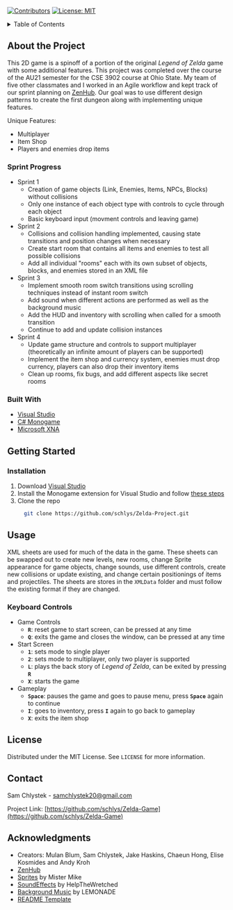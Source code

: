 [![Contributors][contributors-shield]][contributors-url]
[![License: MIT](https://img.shields.io/badge/License-MIT-yellow.svg?style=for-the-badge)](https://opensource.org/licenses/MIT)


<!-- TABLE OF CONTENTS -->
<details>
  <summary>Table of Contents</summary>
  <ol>
    <li>
      <a href="#about-the-project">About The Project</a>
      <ul>
        <li><a href="#sprint-progress">Sprint Progress</a></li>
        <li><a href="#built-with">Built With</a></li>
      </ul>
    </li>
    <li>
      <a href="#getting-started">Getting Started</a>
      <ul>
        <li><a href="#installation">Installation</a></li>
      </ul>
    </li>
    <li>
      <a href="#usage">Usage</a>
      <ul>
        <li><a href="keyboard-controls">Keyboard Controls</a></li>
      </ul>
    </li>
    <li><a href="#license">License</a></li>
    <li><a href="#contact">Contact</a></li>
    <li><a href="#acknowledgments">Acknowledgments</a></li>
  </ol>
</details>

## About the Project
This 2D game is a spinoff of a portion of the original *Legend of Zelda* game with some additional features.
This project was completed over the course of the AU21 semester for the CSE 3902 course at Ohio State.
My team of five other classmates and I worked in an Agile workflow and kept track of our sprint planning on
[ZenHub](https://www.zenhub.com/). Our goal was to use different design patterns to create the first dungeon
along with implementing unique features. 

Unique Features:
* Multiplayer
* Item Shop
* Players and enemies drop items

### Sprint Progress
* Sprint 1
    * Creation of game objects (Link, Enemies, Items, NPCs, Blocks) without collisions
    * Only one instance of each object type with controls to cycle through each object
    * Basic keyboard input (movment controls and leaving game)
* Sprint 2
    * Collisions and collision handling implemented, causing state transitions and position changes when necessary
    * Create start room that contains all items and enemies to test all possible collisions
    * Add all individual "rooms" each with its own subset of objects, blocks, and enemies stored in an XML file
* Sprint 3
    * Implement smooth room switch transitions using scrolling techniques instead of instant room switch
    * Add sound when different actions are performed as well as the background music
    * Add the HUD and inventory with scrolling when called for a smooth transition
    * Continue to add and update collision instances
* Sprint 4
    * Update game structure and controls to support multiplayer (theoretically an infinite amount of players can be supported)
    * Implement the item shop and currency system, enemies must drop currency, players can also drop their inventory items
    * Clean up rooms, fix bugs, and add different aspects like secret rooms

### Built With
* [Visual Studio](https://visualstudio.microsoft.com/)
* [C# Monogame](https://www.monogame.net/)
* [Microsoft XNA](https://www.microsoft.com/en-us/download/details.aspx?id=20914)



## Getting Started

### Installation
1. Download [Visual Studio](https://visualstudio.microsoft.com/)
2. Install the Monogame extension for Visual Studio and follow [these steps](https://docs.monogame.net/articles/getting_started/1_setting_up_your_development_environment_windows.html)
3. Clone the repo
    ```sh
      git clone https://github.com/schlys/Zelda-Project.git
    ```



## Usage
XML sheets are used for much of the data in the game. These sheets can be swapped out to create new levels, new rooms, 
change Sprite appearance for game objects, change sounds, use different controls, create new collisions or update existing,
and change certain positionings of items and projectiles. The sheets are stores in the `XMLData` folder and must follow the
existing format if they are changed.

### Keyboard Controls
* Game Controls
    * **`R`**: reset game to start screen, can be pressed at any time
    * **`Q`**: exits the game and closes the window, can be pressed at any time
* Start Screen
    * **`1`**: sets mode to single player
    * **`2`**: sets mode to multiplayer, only two player is supported
    * **`L`**: plays the back story of *Legend of Zelda*, can be exited by pressing **`R`**
    * **`X`**: starts the game
* Gameplay
    * **`Space`**: pauses the game and goes to pause menu, press **`Space`** again to continue
    * **`I`**: goes to inventory, press **`I`** again to go back to gameplay
    * **`X`**: exits the item shop


## License
Distributed under the MIT License. See `LICENSE` for more information.



## Contact
Sam Chlystek - samchlystek20@gmail.com

Project Link: [https://github.com/schlys/Zelda-Game](https://github.com/schlys/Zelda-Game)



## Acknowledgments
* Creators: Mulan Blum, Sam Chlystek, Jake Haskins, Chaeun Hong, Elise Kosmides and Andy Kroh
* [ZenHub](https://www.zenhub.com/)
* [Sprites](https://www.spriters-resource.com/nes/legendofzelda/) by Mister Mike
* [SoundEffects](https://www.ZeldaSounds.com) by HelpTheWretched
* [Background Music](https://archive.org/details/the-legend-of-zelda-nes-soundtrack) by LEMONADE
* [README Template](https://github.com/othneildrew/Best-README-Template)



[contributors-shield]: https://img.shields.io/github/contributors/schlys/Zelda-Game.svg?style=for-the-badge
[contributors-url]: https://github.com/schlys/Zelda-Game/graphs/contributors


